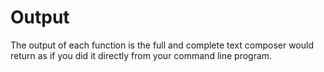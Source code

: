 # Output

The output of each function is the full and complete text composer would return as if you did it directly from your command line program.
